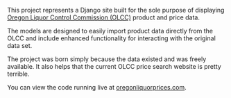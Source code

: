 This project represents a Django site built for the sole
purpose of displaying [Oregon Liquor Control Commission (OLCC)][olcc]
product and price data.

The models are designed to easily import product data directly
from the OLCC and include enhanced functionality for interacting
with the original data set.

The project was born simply because the data existed and was freely
available. It also helps that the current OLCC price search website is
pretty terrible.

You can view the code running live at [oregonliquorprices.com][project-home].

[olcc]: http://www.oregon.gov/OLCC/index.shtml
[project-home]: http://www.oregonliquorprices.com/

